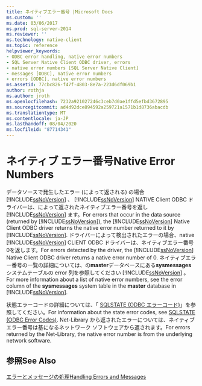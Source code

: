```yaml
---
title: ネイティブエラー番号 |Microsoft Docs
ms.custom: ''
ms.date: 03/06/2017
ms.prod: sql-server-2014
ms.reviewer: ''
ms.technology: native-client
ms.topic: reference
helpviewer_keywords:
- ODBC error handling, native error numbers
- SQL Server Native Client ODBC driver, errors
- native error numbers [SQL Server Native Client]
- messages [ODBC], native error numbers
- errors [ODBC], native error numbers
ms.assetid: 77cbc826-f47f-4803-8e7a-223d6df069b1
author: rothja
ms.author: jroth
ms.openlocfilehash: 7232a921027246c3ceb7d0ae1ffd5efbd3672895
ms.sourcegitcommit: ad4d92dce894592a259721a1571b1d8736abacdb
ms.translationtype: MT
ms.contentlocale: ja-JP
ms.lasthandoff: 08/04/2020
ms.locfileid: "87714341"
---
```

# <a name="native-error-numbers"></a><span data-ttu-id="de7e6-102">ネイティブ エラー番号</span><span class="sxs-lookup"><span data-stu-id="de7e6-102">Native Error Numbers</span></span>
  <span data-ttu-id="de7e6-103">データソースで発生したエラー (によって返される) の場合 [!INCLUDE[ssNoVersion](../../includes/ssnoversion-md.md)] 、 [!INCLUDE[ssNoVersion](../../includes/ssnoversion-md.md)] NATIVE Client ODBC ドライバーは、によって返されたネイティブエラー番号を返し [!INCLUDE[ssNoVersion](../../includes/ssnoversion-md.md)] ます。</span><span class="sxs-lookup"><span data-stu-id="de7e6-103">For errors that occur in the data source (returned by [!INCLUDE[ssNoVersion](../../includes/ssnoversion-md.md)]), the [!INCLUDE[ssNoVersion](../../includes/ssnoversion-md.md)] Native Client ODBC driver returns the native error number returned to it by [!INCLUDE[ssNoVersion](../../includes/ssnoversion-md.md)].</span></span> <span data-ttu-id="de7e6-104">ドライバーによって検出されたエラーの場合、native [!INCLUDE[ssNoVersion](../../includes/ssnoversion-md.md)] CLIENT ODBC ドライバーは、ネイティブエラー番号0を返します。</span><span class="sxs-lookup"><span data-stu-id="de7e6-104">For errors detected by the driver, the [!INCLUDE[ssNoVersion](../../includes/ssnoversion-md.md)] Native Client ODBC driver returns a native error number of 0.</span></span> <span data-ttu-id="de7e6-105">ネイティブエラー番号の一覧の詳細については、の**master**データベースにある**sysmessages**システムテーブルの error 列を参照してください [!INCLUDE[ssNoVersion](../../includes/ssnoversion-md.md)] 。</span><span class="sxs-lookup"><span data-stu-id="de7e6-105">For more information about a list of native error numbers, see the error column of the **sysmessages** system table in the **master** database in [!INCLUDE[ssNoVersion](../../includes/ssnoversion-md.md)].</span></span>  
  
 <span data-ttu-id="de7e6-106">状態エラーコードの詳細については、「 [SQLSTATE &#40;ODBC エラーコード&#41;](sqlstate-odbc-error-codes.md)」を参照してください。</span><span class="sxs-lookup"><span data-stu-id="de7e6-106">For information about the state error codes, see [SQLSTATE &#40;ODBC Error Codes&#41;](sqlstate-odbc-error-codes.md).</span></span> <span data-ttu-id="de7e6-107">Net-Library から返されたエラーについては、ネイティブ エラー番号は基になるネットワーク ソフトウェアから返されます。</span><span class="sxs-lookup"><span data-stu-id="de7e6-107">For errors returned by the Net-Library, the native error number is from the underlying network software.</span></span>  
  
## <a name="see-also"></a><span data-ttu-id="de7e6-108">参照</span><span class="sxs-lookup"><span data-stu-id="de7e6-108">See Also</span></span>  
 [<span data-ttu-id="de7e6-109">エラーとメッセージの処理</span><span class="sxs-lookup"><span data-stu-id="de7e6-109">Handling Errors and Messages</span></span>](handling-errors-and-messages.md)  
  
  
